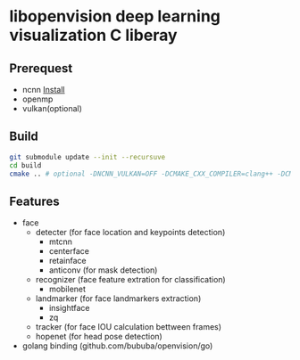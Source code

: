 # libopenvision deep learning visualization C liberay

## Prerequest

- ncnn [Install](http://github.com/Tencent/ncnn/wiki/how-to-build)
- openmp
- vulkan(optional)

## Build

```bash
git submodule update --init --recursuve
cd build
cmake .. # optional -DNCNN_VULKAN=OFF -DCMAKE_CXX_COMPILER=clang++ -DCMAKE_C_COMPILER=clang
```

## Features

- face
  - detecter (for face location and keypoints detection)
    - mtcnn
    - centerface
    - retainface
    - anticonv (for mask detection)
  - recognizer (face feature extration for classification)
    - mobilenet
  - landmarker (for face landmarkers extraction)
    - insightface
    - zq
  - tracker (for face IOU calculation bettween frames)
  - hopenet (for head pose detection)
- golang binding (github.com/bububa/openvision/go)
